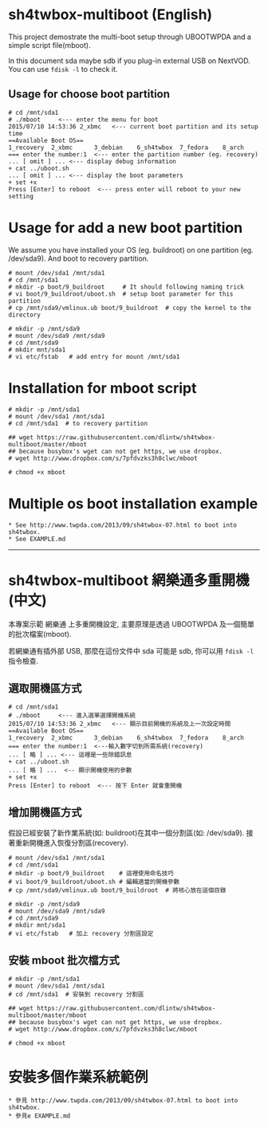# sh4twbox-multiboot (English)

This project demostrate the multi-boot setup through UBOOTWPDA and a simple
script file(mboot).

In this document sda maybe sdb if you plug-in external USB on NextVOD.
You can use `fdisk -l` to check it.

## Usage for choose boot partition

    # cd /mnt/sda1
    # ./mboot     <--- enter the menu for boot 
    2015/07/10 14:53:36 2_xbmc   <--- current boot partition and its setup time
    ==Available Boot OS==
    1_recovery  2_xbmc      3_debian    6_sh4twbox  7_fedora    8_arch  
    === enter the number:1  <--- enter the partition number (eg. recovery)
    ... [ omit ] ... <--- display debug information
    + cat ../uboot.sh
    ... [ omit ] ... <--- display the boot parameters    
    + set +x
    Press [Enter] to reboot  <--- press enter will reboot to your new setting 

# Usage for add a new boot partition

We assume you have installed your OS (eg. buildroot) on one partition (eg. 
/dev/sda9). And boot to recovery partition.

    # mount /dev/sda1 /mnt/sda1
    # cd /mnt/sda1
    # mkdir -p boot/9_buildroot     # It should following naming trick
    # vi boot/9_buildroot/uboot.sh  # setup boot parameter for this partition
    # cp /mnt/sda9/vmlinux.ub boot/9_buildroot  # copy the kernel to the directory
    
    # mkdir -p /mnt/sda9
    # mount /dev/sda9 /mnt/sda9
    # cd /mnt/sda9
    # mkdir mnt/sda1
    # vi etc/fstab   # add entry for mount /mnt/sda1
    
# Installation for mboot script

    # mkdir -p /mnt/sda1
    # mount /dev/sda1 /mnt/sda1
    # cd /mnt/sda1  # to recovery partition

    ## wget https://raw.githubusercontent.com/dlintw/sh4twbox-multiboot/master/mboot
    ## because busybox's wget can not get https, we use dropbox.
    # wget http://www.dropbox.com/s/7pfdvzks3h8clwc/mboot 

    # chmod +x mboot
   

# Multiple os boot installation example

    * See http://www.twpda.com/2013/09/sh4twbox-07.html to boot into sh4twbox.
    * See EXAMPLE.md

---
# sh4twbox-multiboot 網樂通多重開機 (中文)

本專案示範 網樂通 上多重開機設定, 主要原理是透過 UBOOTWPDA 
及一個簡單的批次檔案(mboot).

若網樂通有插外部 USB, 那麼在這份文件中 sda 可能是 sdb, 你可以用 `fdisk -l`
指令檢查.

## 選取開機區方式

    # cd /mnt/sda1
    # ./mboot     <--- 進入選單選擇開機系統
    2015/07/10 14:53:36 2_xbmc   <--- 顯示目前開機的系統及上一次設定時間
    ==Available Boot OS==
    1_recovery  2_xbmc      3_debian    6_sh4twbox  7_fedora    8_arch  
    === enter the number:1  <---輸入數字切到所需系統(recovery)  
    ... [ 略 ] ... <--- 這裡是一些除錯訊息
    + cat ../uboot.sh
    ... [ 略 ] ...  <-- 顯示開機使用的參數
    + set +x
    Press [Enter] to reboot  <--- 按下 Enter 就會重開機

## 增加開機區方式

假設已經安裝了新作業系統(如: buildroot)在其中一個分割區(如: /dev/sda9).
接著重新開機進入恢復分割區(recovery).

    # mount /dev/sda1 /mnt/sda1
    # cd /mnt/sda1
    # mkdir -p boot/9_buildroot    # 這裡使用命名技巧
    # vi boot/9_buildroot/uboot.sh # 編輯適當的開機參數
    # cp /mnt/sda9/vmlinux.ub boot/9_buildroot  # 將核心放在這個目錄
    
    # mkdir -p /mnt/sda9
    # mount /dev/sda9 /mnt/sda9
    # cd /mnt/sda9
    # mkdir mnt/sda1
    # vi etc/fstab   # 加上 recovery 分割區設定
 
## 安裝 mboot 批次檔方式

    # mkdir -p /mnt/sda1
    # mount /dev/sda1 /mnt/sda1
    # cd /mnt/sda1  # 安裝到 recovery 分割區
    
    ## wget https://raw.githubusercontent.com/dlintw/sh4twbox-multiboot/master/mboot
    ## because busybox's wget can not get https, we use dropbox.
    # wget http://www.dropbox.com/s/7pfdvzks3h8clwc/mboot 

    # chmod +x mboot
    
# 安裝多個作業系統範例

    * 參見 http://www.twpda.com/2013/09/sh4twbox-07.html to boot into sh4twbox.
    * 參見e EXAMPLE.md

[//]: # ( vim:set et sw=4 ts=4 ai: )
